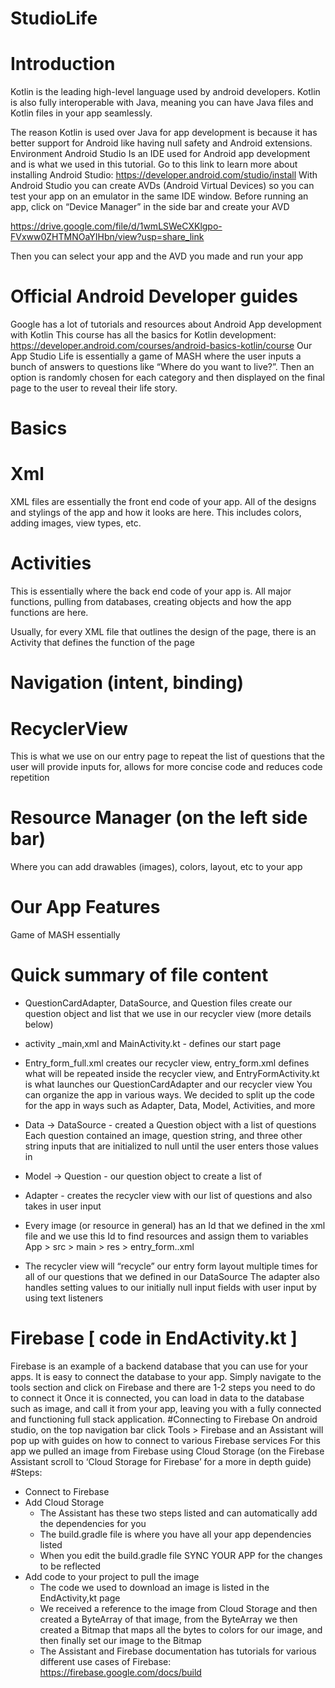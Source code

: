 # StudioLife
# Introduction
Kotlin is the leading high-level language used by android developers. Kotlin is also fully interoperable with Java, meaning you can have Java files and Kotlin files in your app seamlessly.

The reason Kotlin is used over Java for app development is because it has better support for Android like having null safety and Android extensions.
Environment
Android Studio Is an IDE used for Android app development and is what we used in this tutorial.
Go to this link to learn more about installing Android Studio: https://developer.android.com/studio/install
With Android Studio you can create AVDs (Android Virtual Devices) so you can test your app on an emulator in the same IDE window.
Before running an app, click on “Device Manager” in the side bar and create your AVD

https://drive.google.com/file/d/1wmLSWeCXKlgpo-FVxww0ZHTMNOaYIHbn/view?usp=share_link

Then you can select your app and the AVD you made and run your app

# Official Android Developer guides
Google has a lot of tutorials and resources about Android App development with Kotlin
This course has all the basics for Kotlin development: https://developer.android.com/courses/android-basics-kotlin/course
Our App 
Studio Life is essentially a game of MASH where the user inputs a bunch of answers to questions like “Where do you want to live?”. Then an option is randomly chosen for each category and then displayed on the final page to the user to reveal their life story.
# Basics

# Xml

XML files are essentially the front end code of your app. All of the designs and stylings of the app and how it looks are here. This includes colors, adding images, view types, etc.
# Activities
This is essentially where the back end code of your app is. All major functions, pulling from databases, creating objects and how the app functions are here.

Usually, for every XML file that outlines the design of the page, there is an Activity that defines the function of the page 

# Navigation (intent, binding)

# RecyclerView
This is what we use on our entry page to repeat the list of questions that the user will provide inputs for, allows for more concise code and reduces code repetition

# Resource Manager (on the left side bar)
Where you can add drawables (images), colors, layout, etc to your app

# Our App Features
Game of MASH essentially
# Quick summary of file content
- QuestionCardAdapter, DataSource, and Question files create our question object and list that we use in our recycler view (more details below)
- activity _main,xml and MainActivity.kt - defines our start page
- Entry_form_full.xml creates our recycler view, entry_form.xml defines what will be repeated inside the recycler view, and EntryFormActivity.kt is what launches our QuestionCardAdapter and our recycler view
You can organize the app in various ways. We decided to split up the code for the app in ways such as  Adapter, Data, Model, Activities, and more
- Data -> DataSource  - created a Question object with a list of questions
Each question contained an image, question string, and three other string inputs that are initialized to null until the user enters those values in
- Model -> Question  - our question object to create a list of
- Adapter - creates the recycler view with our list of questions and also takes in user input

- Every image (or resource in general) has an Id that we defined in the xml file and we use this Id to find resources and assign them to variables
App > src > main > res > entry_form..xml

- The recycler view will “recycle” our entry form layout multiple times for all of our questions that we defined in our DataSource
The adapter also handles setting values to our initially null input fields with user input by using text listeners

			
# Firebase [ code in EndActivity.kt ]
	
Firebase is an example of a backend database that you can use for your apps. It is easy to connect the database to your app. Simply navigate to the tools section and click on Firebase and there are 1-2 steps you need to do to connect it
Once it is connected, you can load in data to the database such as image, and call it from your app, leaving you with a fully connected and functioning full stack application.
#Connecting to Firebase
On android studio, on the top navigation bar click Tools > Firebase and an Assistant will pop up with guides on how to connect to various Firebase services
For this app we pulled an image from Firebase using Cloud Storage (on the Firebase Assistant scroll to ‘Cloud Storage for Firebase’ for a more in depth guide)
#Steps:
- Connect to Firebase
- Add Cloud Storage 
  - The Assistant has these two steps listed and can automatically add the dependencies for you
  - The build.gradle file is where you have all your app dependencies listed
  - When you edit the build.gradle file SYNC YOUR APP for the changes to be reflected 
- Add code to your project to pull the image
  - The code we used to download an image is listed in the EndActivity,kt page
  - We received a reference to the image from Cloud Storage and then created a ByteArray of that image, from the ByteArray we then created a Bitmap that maps all the bytes to colors for our image, and then finally set our image to the Bitmap
  - The Assistant and Firebase documentation has tutorials for various different use cases of Firebase: https://firebase.google.com/docs/build


